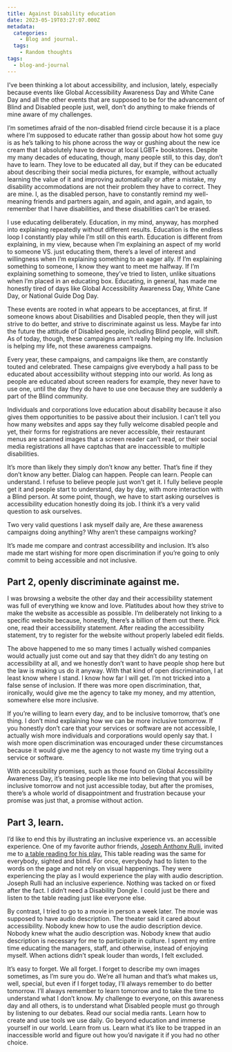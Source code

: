 ```yaml
---
title: Against Disability education
date: 2023-05-19T03:27:07.000Z
metadata:
  categories:
    - Blog and journal.
  tags:
    - Random thoughts
tags:
  - blog-and-journal
---
```


I’ve been thinking a lot about accessibility, and inclusion, lately, especially because events like Global Accessibility Awareness Day and White Cane Day and all the other events that are supposed to be for the advancement of Blind and Disabled people just, well, don’t do anything to make friends of mine aware of my challenges.

I’m sometimes afraid of the non-disabled friend circle because it is a place where I’m supposed to educate rather than gossip about how hot some guy is as he’s talking to his phone across the way or gushing about the new ice cream that I absolutely have to devour at local LGBT+ bookstores. Despite my many decades of educating, though, many people still, to this day, don’t have to learn. They love to be educated all day, but if they can be educated about describing their social media pictures, for example, without actually learning the value of it and improving automatically or after a mistake, my disability accommodations are not their problem they have to correct. They are mine. I, as the disabled person, have to constantly remind my well-meaning friends and partners again, and again, and again, and again, to remember that I have disabilities, and these disabilities can’t be erased.

I use educating deliberately. Education, in my mind, anyway, has morphed into explaining repeatedly without different results. Education is the endless loop I constantly play while I’m still on this earth. Education is different from explaining, in my view, because when I’m explaining an aspect of my world to someone VS. just educating them, there’s a level of interest and willingness when I’m explaining something to an eager ally. If I’m explaining something to someone, I know they want to meet me halfway. If I’m explaining something to someone, they’ve tried to listen, unlike situations when I’m placed in an educating box. Educating, in general, has made me honestly tired of days like Global Accessibility Awareness Day, White Cane Day, or National Guide Dog Day.

These events are rooted in what appears to be acceptances, at first. If someone knows about Disabilities and Disabled people, then they will just strive to do better, and strive to discriminate against us less. Maybe far into the future the attitude of Disabled people, including Blind people, will shift. As of today, though, these campaigns aren’t really helping my life. Inclusion is helping my life, not these awareness campaigns.

Every year, these campaigns, and campaigns like them, are constantly touted and celebrated. These campaigns give everybody a hall pass to be educated about accessibility without stepping into our world. As long as people are educated about screen readers for example, they never have to use one, until the day they do have to use one because they are suddenly a part of the Blind community.

Individuals and corporations love education about disability because it also gives them opportunities to be passive about their inclusion. I can’t tell you how many websites and apps say they fully welcome disabled people and yet, their forms for registrations are never accessible, their restaurant menus are scanned images that a screen reader can’t read, or their social media registrations all have captchas that are inaccessible to multiple disabilities.

It’s more than likely they simply don’t know any better. That’s fine if they don’t know any better. Dialog can happen. People can learn. People can understand. I refuse to believe people just won’t get it. I fully believe people get it and people start to understand, day by day, with more interaction with a Blind person. At some point, though, we have to start asking ourselves is accessibility education honestly doing its job. I think it’s a very valid question to ask ourselves.

Two very valid questions I ask myself daily are, Are these awareness campaigns doing anything? Why aren’t these campaigns working?

It’s made me compare and contrast accessibility and inclusion. It’s also made me start wishing for more open discrimination if you’re going to only commit to being accessible and not inclusive.

## Part 2, openly discriminate against me.

I was browsing a website the other day and their accessibility statement was full of everything we know and love. Platitudes about how they strive to make the website as accessible as possible. I’m deliberately not linking to a specific website because, honestly, there’s a billion of them out there. Pick one, read their accessibility statement. After reading the accessibility statement, try to register for the website without properly labeled edit fields.

The above happened to me so many times I actually wished companies would actually just come out and say that they didn’t do any testing on accessibility at all, and we honestly don’t want to have people shop here but the law is making us do it anyway. With that kind of open discrimination, I at least know where I stand. I know how far I will get. I’m not tricked into a false sense of inclusion. If there was more open discrimination, that, ironically, would give me the agency to take my money, and my attention, somewhere else more inclusive.

If you’re willing to learn every day, and to be inclusive tomorrow, that’s one thing. I don’t mind explaining how we can be more inclusive tomorrow. If you honestly don’t care that your services or software are not accessible, I actually wish more individuals and corporations would openly say that. I wish more open discrimination was encouraged under these circumstances because it would give me the agency to not waste my time trying out a service or software.

With accessibility promises, such as those found on Global Accessibility Awareness Day, it’s teasing people like me into believing that you will be inclusive tomorrow and not just accessible today, but after the promises, there’s a whole world of disappointment and frustration because your promise was just that, a promise without action.

## Part 3, learn.

I’d like to end this by illustrating an inclusive experience vs. an accessible experience. One of my favorite author friends, [Joseph Anthony Rulli,](https://www.rullirightsbooks.com/about) invited me to [a table reading for his play.](https://www.rullirightsbooks.com/tours) This table reading was the same for everybody, sighted and blind. For once, everybody had to listen to the words on the page and not rely on visual happenings. They were experiencing the play as I would experience the play with audio description. Joseph Rulli had an inclusive experience. Nothing was tacked on or fixed after the fact. I didn’t need a Disability Dongle. I could just be there and listen to the table reading just like everyone else.

By contrast, I tried to go to a movie in person a week later. The movie was supposed to have audio description. The theater said it cared about accessibility. Nobody knew how to use the audio description device. Nobody knew what the audio description was. Nobody knew that audio description is necessary for me to participate in culture. I spent my entire time educating the managers, staff, and otherwise, instead of enjoying myself. When actions didn’t speak louder than words, I felt excluded.

It’s easy to forget. We all forget. I forget to describe my own images sometimes, as I’m sure you do. We’re all human and that’s what makes us, well, special, but even if I forget today, I’ll always remember to do better tomorrow. I’ll always remember to learn tomorrow and to take the time to understand what I don’t know. My challenge to everyone, on this awareness day and all others, is to understand what Disabled people must go through by listening to our debates. Read our social media rants. Learn how to create and use tools we use daily. Go beyond education and immerse yourself in our world. Learn from us. Learn what it’s like to be trapped in an inaccessible world and figure out how you’d navigate it if you had no other choice.
